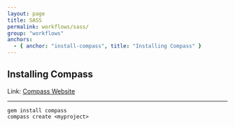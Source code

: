```yaml
---
layout: page
title: SASS
permalink: workflows/sass/
group: "workflows"
anchors:
  - { anchor: "install-compass", title: "Installing Compass" }
---
```


## Installing Compass<a name="install-compass">&nbsp;</a>

Link: [Compass Website](http://compass-style.org/)

---

```
gem install compass
compass create <myproject>
```